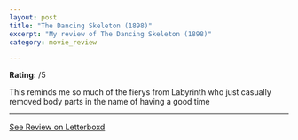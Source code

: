 ```yaml
---
layout: post
title: "The Dancing Skeleton (1898)"
excerpt: "My review of The Dancing Skeleton (1898)"
category: movie_review

---
```


**Rating:** /5

This reminds me so much of the fierys from Labyrinth who just casually removed body parts in the name of having a good time

<hr>

[See Review on Letterboxd](https://boxd.it/3XiOtX)
